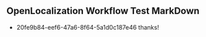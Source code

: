 ## OpenLocalization Workflow Test MarkDown
* 20fe9b84-eef6-47a6-8f64-5a1d0c187e46 thanks!

<!--HONumber=Sep16_HO1-->



